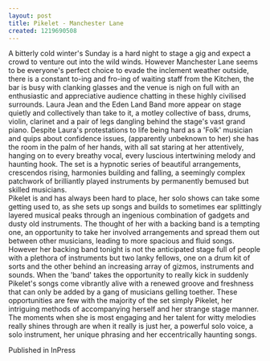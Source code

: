 ```yaml
---
layout: post
title: Pikelet - Manchester Lane
created: 1219690508
---
```

A bitterly cold winter's Sunday is a hard night to stage a gig and expect a crowd to venture out into the wild winds. However Manchester Lane seems to be everyone's perfect choice to evade the inclement weather outside, there is a constant to-ing and fro-ing of waiting staff from the Kitchen, the bar is busy with clanking glasses and the venue is nigh on full with an enthusiastic and appreciative audience chatting in these highly civilised surrounds. Laura Jean and the Eden Land Band more appear on stage quietly and collectively than take to it, a motley collective of bass, drums, violin, clarinet and a pair of legs dangling behind the stage's vast grand piano. Despite Laura's protestations to life being hard as a 'Folk' musician and quips about confidence issues, (apparently unbeknown to her) she has the room in the palm of her hands, with all sat staring at her attentively, hanging on to every breathy vocal, every luscious intertwining melody and haunting hook. The set is a hypnotic series of beautiful arrangements, crescendos rising, harmonies building and falling, a seemingly complex patchwork of brilliantly played instruments by permanently bemused but skilled musicians.<br>Pikelet is and has always been hard to place, her solo shows can take some getting used to, as she sets up songs and builds to sometimes ear splittingly layered musical peaks through an ingenious combination of gadgets and dusty old instruments. The thought of her with a backing band is a tempting one, an opportunity to take her involved arrangements and spread them out between other musicians, leading to more spacious and fluid songs. However her backing band tonight is not the anticipated stage full of people with a plethora of instruments but two lanky fellows, one on a drum kit of sorts and the other behind an increasing array of gizmos, instruments and sounds. When the 'band' takes the opportunity to really kick in suddenly Pikelet's songs come vibrantly alive with a renewed groove and freshness that can only be added by a gang of musicians gelling toether. These opportunities are few with the majority of the set simply Pikelet, her intriguing methods of accompanying herself and her strange stage manner. The moments when she is most engaging and her talent for witty melodies really shines through are when it really is just her, a powerful solo voice, a solo instrument, her unique phrasing and her eccentrically haunting songs.


Published in InPress
